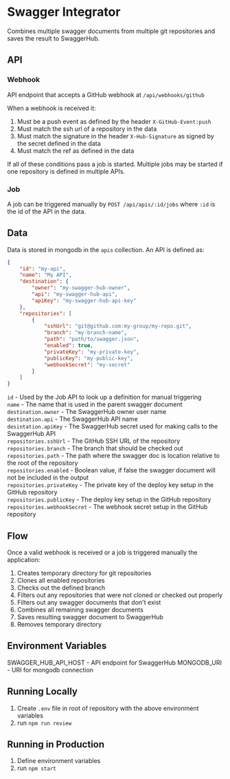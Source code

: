 # Swagger Integrator

Combines multiple swagger documents from multiple git repositories and saves the result to SwaggerHub.

## API

### Webhook

API endpoint that accepts a GitHub webhook at `/api/webhooks/github`

When a webhook is received it:
1. Must be a push event as defined by the header `X-GitHub-Event:push`
1. Must match the ssh url of a repository in the data
1. Must match the signature in the header `X-Hub-Signature` as signed by the secret defined in the data
1. Must match the ref as defined in the data

If all of these conditions pass a job is started. Multiple jobs may be started if one repository is defined in multiple APIs.

### Job

A job can be triggered manually by `POST /api/apis/:id/jobs` where `:id` is the id of the API in the data.

## Data

Data is stored in mongodb in the `apis` collection. An API is defined as:

```json
{
    "id": "my-api",
    "name": "My API",
    "destination": {
        "owner": "my-swagger-hub-owner",
        "api": "my-swagger-hub-api",
        "apiKey": "my-swagger-hub-api-key"
    },
    "repositories": [
        {
            "sshUrl": "git@github.com:my-group/my-repo.git",
            "branch": "my-branch-name",
            "path": "path/to/swagger.json",
            "enabled": true,
            "privateKey": "my-private-key",
            "publicKey": "my-public-key",
            "webhookSecret": "my-secret"
        }
    ]
}
```

`id` - Used by the Job API to look up a definition for manual triggering  
`name` - The name that is used in the parent swagger document  
`destination.owner` - The SwaggerHub owner user name  
`destination.api` - The SwaggerHub API name  
`desintation.apiKey` - The SwaggerHub secret used for making calls to the SwaggerHub API  
`repositories.sshUrl` - The GitHub SSH URL of the repository  
`repositories.branch` - The branch that should be checked out  
`repositories.path` - The path where the swagger doc is location relative to the root of the repository  
`repositories.enabled` - Boolean value, if false the swagger document will not be included in the output  
`repositories.privateKey` - The private key of the deploy key setup in the GitHub repository  
`repositories.publicKey` - The deploy key setup in the GitHub repository  
`repositories.webhookSecret` - The webhook secret setup in the GitHub repository  

## Flow

Once a valid webhook is received or a job is triggered manually the application:
1. Creates temporary directory for git repositories
1. Clones all enabled repositories
1. Checks out the defined branch
1. Filters out any repositories that were not cloned or checked out properly
1. Filters out any swagger documents that don't exist
1. Combines all remaining swagger documents
1. Saves resulting swagger document to SwaggerHub
1. Removes temporary directory

## Environment Variables

SWAGGER_HUB_API_HOST - API endpoint for SwaggerHub
MONGODB_URI - URI for mongodb connection

## Running Locally

1. Create `.env` file in root of repository with the above environment variables
1. run `npm run review`

## Running in Production

1. Define environment variables
1. run `npm start`